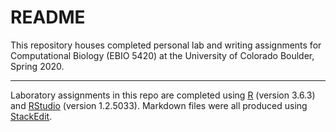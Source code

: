 ﻿# README
This repository houses completed personal lab and writing assignments for Computational Biology (EBIO 5420) at the University of Colorado Boulder, Spring 2020.

<hr>

Laboratory assignments in this repo are completed using [R](https://cran.r-project.org/) (version 3.6.3) and [RStudio](https://rstudio.com/) (version 1.2.5033). Markdown files were all produced using [StackEdit](https://stackedit.io/).
